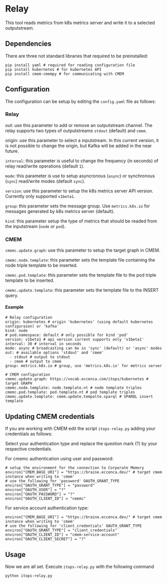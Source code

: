 # Relay
This tool reads metrics from k8s metrics server and write it to a selected outputstream.

## Dependencies
There are three not standard libraries that required to be preinstalled:
```
pip install yaml # required for reading configuration file
pip install kubernetes # for kubernetes API
pip install cmem-cmempy # for communicating with CMEM
```

## Configuration

The configuration can be setup by editing the ```config.yaml``` file as follows:

### Relay

out: use this parameter to add or remove an outputstream channel.
The relay supports two types of outputstreams ```stdout``` (default) and ```cmem```.

origin: use this parameter to select a inputstream. In this current version, it is not 
possible to change the origin, but Kafka will be added in the near future.

```interval```: this parameter is useful to change the frequency (in seconds) of relay read/write operations (default ```1```).

```mode```: this parameter is use to setup asyncronous (```async```) or synchronous (```sync```) read/write modes (default ```sync```).

```version```: use this parameter to setup the k8s metrics server API version. Currently only supported ```v1beta1```.

```group```: this parameter sets the message group. Use ```metrics.k8s.io``` for messages generated by k8s metrics server (default).

```kind```: this parameter setup the type of metrics that should be readed from the inputstream (```node``` or ```pod```).

### CMEM

```cmemc.update.graph```: use this parameter to setup the target graph in CMEM.

```cmemc.node.template```: this parameter sets the template file containing the node triple template to be inserted.

```cmemc.pod.template```: this parameter sets the template file to the pod triple template to be inserted.

```cmemc.update.template```: this parameter sets the template file to the INSERT query.


#### Example

```
# Relay configuration
origin: kubernetes # origin 'kubernetes' (using default kubernetes configuraion) or 'kafka'
kind: node
# pod.namespace: default # only possible for kind 'pod'
version: v1beta1 # api version current supports only 'v1beta1'
interval: 30 # interval in seconds
mode: async # broadcasting can be in 'sync' (default) or 'async' modes
out: # available options 'stdout' and 'cmem'
  - stdout # output to stdout
  - cmem # output to cmem
group: metrics.k8s.io # group, use 'metrics.k8s.io' for metrics server

# CMEM configuration
cmemc.update.graph: https://vocab.eccenca.com/itops/kubernetes # target GRAPH
cmemc.node.template: node.template.nt # node template triples
cmemc.pod.template: pod.template.nt # pod template triples
cmemc.update.template: cmem.update.tempalte.sparql # SPARQL insert template
```

## Updating CMEM credentials
If you are working with CMEM edit the script ```itops-relay.py``` adding your credentiials as follows:

Select your authentication type and replace the question mark (?) by your respective credentials.

For cmemc authentication using user and password:
```
# setup the environment for the connection to Corporate Memory
environ["CMEM_BASE_URI"] = "https://braine.eccenca.dev/" # target cmem instance when writing to 'cmem'
# use the following for 'password' OAUTH_GRANT_TYPE
environ["OAUTH_GRANT_TYPE"] = "password"
environ["OAUTH_USER"] = "?"
environ["OAUTH_PASSWORD"] = "?"
environ["OAUTH_CLIENT_ID"] = "cmemc"
```

For service account authentication type:
```
environ["CMEM_BASE_URI"] = "https://braine.eccenca.dev/" # target cmem instance when writing to 'cmem'
# use the following for 'client_credentials' OAUTH_GRANT_TYPE
environ["OAUTH_GRANT_TYPE"] = "client_credentials"
environ["OAUTH_CLIENT_ID"] = "cmem-service-account"
environ["OAUTH_CLIENT_SECRET"] = "?"
```

## Usage 
Now we are all set.
Execute ```itops-relay.py``` with the following command
```
python itops-relay.py
```

